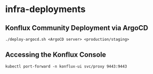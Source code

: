 # infra-deployments

## Konflux Community Deployment via ArgoCD 
```console
./deploy-argocd.sh <ArgoCD server> <production/staging>
```

## Accessing the Konflux Console
```console
kubectl port-forward -n konflux-ui svc/proxy 9443:9443 
```